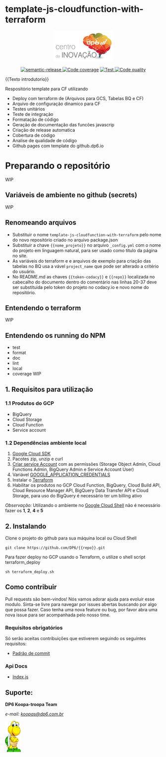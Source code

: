 # template-js-cloudfunction-with-terraform

<div align="center">
<img src="https://raw.githubusercontent.com/DP6/templates-centro-de-inovacoes/main/public/images/centro_de_inovacao_dp6.png" height="100px" />
</div>

<p align="center">
  <a href="#badge">
    <img alt="semantic-release" src="https://img.shields.io/badge/%20%20%F0%9F%93%A6%F0%9F%9A%80-semantic--release-e10079.svg">
  </a>
  <a href="https://www.codacy.com/gh/DP6/{{token-codacy}}/dashboard?utm_source=github.com&amp;utm_medium=referral&amp;utm_content=DP6/{{repo}}&amp;utm_campaign=Badge_Coverage"><img alt="Code coverage" src="https://app.codacy.com/project/badge/Coverage/{{token-codacy}}"/></a>
  <a href="#badge">
    <img alt="Test" src="https://github.com/dp6/template-js-cloudfunction-with-terraform/actions/workflows/test.yml/badge.svg">
  </a>
  <a href="https://www.codacy.com/gh/DP6/template-js-cloudfunction-with-terraform/dashboard?utm_source=github.com&amp;utm_medium=referral&amp;utm_content=DP6/template-js-cloudfunction-with-terraform&amp;utm_campaign=Badge_Grade">
    <img alt="Code quality" src="https://app.codacy.com/project/badge/Grade/{{token-codacy}}">
  </a>
</p>

<!--
<div align="center">
<img src="https://raw.githubusercontent.com/DP6/templates-centro-de-inovacoes/main/public/images/centro_de_inovacao_dp6.png" height="100px" />
</div>

<p align="center">
  <a href="#badge">
    <img alt="semantic-release" src="https://img.shields.io/badge/%20%20%F0%9F%93%A6%F0%9F%9A%80-semantic--release-e10079.svg">
  </a>
  <a href="https://www.codacy.com/gh/DP6/{{token-codacy}}/dashboard?utm_source=github.com&amp;utm_medium=referral&amp;utm_content=DP6/{{repo}}&amp;utm_campaign=Badge_Coverage"><img alt="Code coverage" src="https://app.codacy.com/project/badge/Coverage/{{token-codacy}}"/></a>
  <a href="#badge">
    <img alt="Test" src="https://github.com/dp6/{{repo}}/actions/workflows/test.yml/badge.svg">
  </a>
  <a href="https://www.codacy.com/gh/DP6/{{repo}}/dashboard?utm_source=github.com&amp;utm_medium=referral&amp;utm_content=DP6/{{repo}}&amp;utm_campaign=Badge_Grade">
    <img alt="Code quality" src="https://app.codacy.com/project/badge/Grade/{{token-codacy}}">
  </a>
</p>
-->

{{Texto introdutorio}}

Respositório template para CF utilizando

- Deploy com terraform de (Arquivos para GCS, Tabelas BQ e CF)
- Arquivo de configuração dinamico para CF
- Testes unitários
- Teste de integração
- Formatação de código
- Geração de documentação das funcões javascrip
- Criação de release automatica
- Cobertura de código
- Analise de qualidade de código
- Github pages com template do github.dp6.io

# Preparando o repositório

WIP

## Variáveis de ambiente no github (secrets)

WIP

## Renomeando arquivos

- Substituir o nome `template-js-cloudfunction-with-terraform` pelo nome do novo repositório criado no arquivo package.json
- Substituir a chave `{{nome_projeto}}` no arquivo `_config.yml` com o nome do projeto em linguagem natural, para ser usado como titulo da página no site.
- As variáveis do terraform e e arquivos de exemplo para criação das tabelas no BQ usa a vável `project_name` que pode ser alterado a critério do usuário.
- No README.md as chaves `{{token-codacy}}` e `{{repo}}` localizada no cabecalho do documento dentro do comentário nas linhas 20-37 deve ser substituida pelo token do projeto no codacy.io e novo nome do repositório.

## Entendendo o terraform

WIP

## Entendendo os running do NPM

- test
- format
- doc
- lint
- local
- coverage
  WIP

## 1. Requisitos para utilização

### 1.1 Produtos do GCP

- BigQuery
- Cloud Storage
- Cloud Function
- Service account

### 1.2 Dependências ambiente local

1. [Google Cloud SDK ](https://cloud.google.com/sdk/docs/install?hl=pt-br)
2. Pacotes zip, unzip e curl
3. [Criar service Account](https://cloud.google.com/iam/docs/creating-managing-service-accounts) com as permissões (Storage Object Admin, Cloud Functions Admin, BigQuery Admin e Service Account User)
4. Variável [GOOGLE_APPLICATION_CREDENTIALS](https://cloud.google.com/docs/authentication/getting-started#setting_the_environment_variable)
5. Instalar o [Terraform](https://www.terraform.io/downloads.html)
6. Habilitar os produtos no GCP Cloud Function, BigQuery, Cloud Build API, Cloud Resource Manager API, BigQuery Data Transfer API e Cloud Storage, para uso do BigQuery é necessário ter um billing ativo

_Observação:_ Utilizando o ambiente no [Google Cloud Shell](https://cloud.google.com/shell/docs) não é necessário fazer os **1**, **2**, **4** e **5**

## 2. Instalando

Clone o projeto do github para sua máquina local ou Cloud Shell

```console
git clone https://github.com/DP6/{{repo}}.git
```

Para fazer deploy no GCP usando o Terraform, o utilize o shell script terraform_deploy

```console
sh terraform_deploy.sh
```

## Como contribuir

Pull requests são bem-vindos! Nós vamos adorar ajuda para evoluir esse modulo. Sinta-se livre para navegar por issues abertas buscando por algo que possa fazer. Caso tenha uma nova feature ou bug, por favor abra uma nova issue para ser acompanhada pelo nosso time.

### Requisitos obrigatórios

Só serão aceitas contribuições que estiverem seguindo os seguintes requisitos:

- [Padrão de commit](https://www.conventionalcommits.org/en/v1.0.0/)

### Api Docs

- [Index.js](https://github.com/dp6/template-js-cloudfunction-with-terraform/blob/master/docs/index.md)

## Suporte:

**DP6 Koopa-troopa Team**

_e-mail: <koopas@dp6.com.br>_

<img src="https://raw.githubusercontent.com/DP6/templates-centro-de-inovacoes/main/public/images/koopa.png" height="100px" width=50px/>
